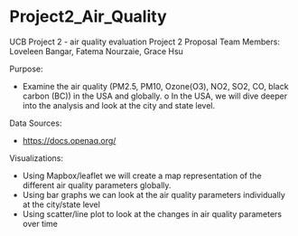 # Project2_Air_Quality
UCB Project 2 - air quality evaluation
Project 2 Proposal
Team Members: Loveleen Bangar, Fatema Nourzaie, Grace Hsu

Purpose: 
-	Examine the air quality (PM2.5, PM10, Ozone(O3), NO2, SO2, CO, black carbon (BC)) in the USA and globally.
o	In the USA, we will dive deeper into the analysis and look at the city and state level.

Data Sources:
-	https://docs.openaq.org/

Visualizations:
-	Using Mapbox/leaflet we will create a map representation of the different air quality parameters globally.
-	Using bar graphs we can look at the air quality parameters individually at the city/state level
-	Using scatter/line plot to look at the changes in air quality parameters over time


